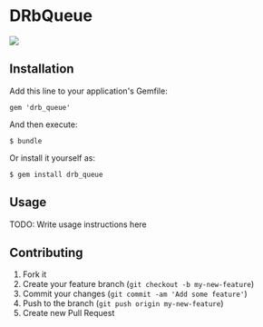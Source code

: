 # DRbQueue

![](https://travis-ci.org/a-warner/drb_queue.png)

## Installation

Add this line to your application's Gemfile:

    gem 'drb_queue'

And then execute:

    $ bundle

Or install it yourself as:

    $ gem install drb_queue

## Usage

TODO: Write usage instructions here

## Contributing

1. Fork it
2. Create your feature branch (`git checkout -b my-new-feature`)
3. Commit your changes (`git commit -am 'Add some feature'`)
4. Push to the branch (`git push origin my-new-feature`)
5. Create new Pull Request
